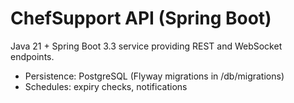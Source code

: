 # ChefSupport API (Spring Boot)

Java 21 + Spring Boot 3.3 service providing REST and WebSocket endpoints.

- Persistence: PostgreSQL (Flyway migrations in /db/migrations)
- Schedules: expiry checks, notifications
